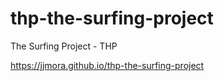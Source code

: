 # thp-the-surfing-project
The Surfing Project - THP

https://jjmora.github.io/thp-the-surfing-project


